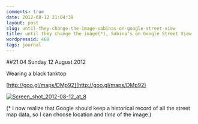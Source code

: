 ```yaml
---
comments: true
date: 2012-08-12 21:04:39
layout: post
slug: until-they-change-the-image-sabinas-on-google-street-view
title: until they change the image(*), Sabina's on Google Street View
wordpressid: 468
tags: journal
---
```


##21:04 Sunday 12 August 2012

Wearing a black tanktop

 

[http://goo.gl/maps/DMp92](http://goo.gl/maps/DMp92)

 

[![Screen_shot_2012-08-12_at_8](http://getfile6.posterous.com/getfile/files.posterous.com/temp-2012-08-12/HIxtwyelunojuqikfptoztHeHhEqxobdaIAogAGjCrwItgnfenuvIDvluuiz/Screen_Shot_2012-08-12_at_8.59.34_PM.png.scaled500.png)](http://getfile6.posterous.com/getfile/files.posterous.com/temp-2012-08-12/HIxtwyelunojuqikfptoztHeHhEqxobdaIAogAGjCrwItgnfenuvIDvluuiz/Screen_Shot_2012-08-12_at_8.59.34_PM.png.scaled1000.png)

(* I now realize that Google should keep a historical record of all the street map data, so I can choose location and _time_ of the image.)
